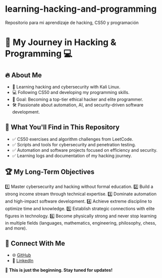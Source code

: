 # learning-hacking-and-programming
Repositorio para mi aprendizaje de hacking, CS50 y programación
# 🚀 My Journey in Hacking & Programming 💻

## 🔥 About Me
- 🌟 Learning hacking and cybersecurity with Kali Linux.
- 💻 Following CS50 and developing my programming skills.
- 🎯 Goal: Becoming a top-tier ethical hacker and elite programmer.
- 🛠 Passionate about automation, AI, and security-driven software development.

## 📌 What You'll Find in This Repository
- ✅ CS50 exercises and algorithm challenges from LeetCode.
- ✅ Scripts and tools for cybersecurity and penetration testing.
- ✅ Automation and software projects focused on efficiency and security.
- ✅ Learning logs and documentation of my hacking journey.

## 🏆 My Long-Term Objectives
1️⃣ Master cybersecurity and hacking without formal education.
2️⃣ Build a strong income stream through technical expertise.
3️⃣ Dominate automation and high-impact software development.
4️⃣ Achieve extreme discipline to optimize time and knowledge.
5️⃣ Establish strategic connections with elite figures in technology.
6️⃣ Become physically strong and never stop learning in multiple fields (languages, mathematics, engineering, philosophy, chess, and more).

## 🔗 Connect With Me
- 🌐 [GitHub](https://github.com/herrloshoko)
- 🔗 [LinkedIn](https://www.linkedin.com/in/) 

🚀 **This is just the beginning. Stay tuned for updates!**
